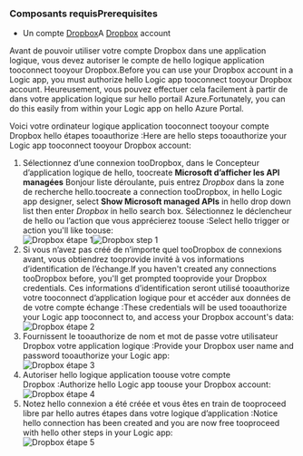 ### <a name="prerequisites"></a><span data-ttu-id="947f8-101">Composants requis</span><span class="sxs-lookup"><span data-stu-id="947f8-101">Prerequisites</span></span>
* <span data-ttu-id="947f8-102">Un compte [Dropbox](https://www.Dropbox.com/)</span><span class="sxs-lookup"><span data-stu-id="947f8-102">A [Dropbox](https://www.Dropbox.com/) account</span></span> 

<span data-ttu-id="947f8-103">Avant de pouvoir utiliser votre compte Dropbox dans une application logique, vous devez autoriser le compte de hello logique application tooconnect tooyour Dropbox.</span><span class="sxs-lookup"><span data-stu-id="947f8-103">Before you can use your Dropbox account in a Logic app, you must authorize hello Logic app tooconnect tooyour Dropbox account.</span></span> <span data-ttu-id="947f8-104">Heureusement, vous pouvez effectuer cela facilement à partir de dans votre application logique sur hello portail Azure.</span><span class="sxs-lookup"><span data-stu-id="947f8-104">Fortunately, you can do this easily from within your Logic app on hello Azure Portal.</span></span> 

<span data-ttu-id="947f8-105">Voici votre ordinateur logique application tooconnect tooyour compte Dropbox hello étapes tooauthorize :</span><span class="sxs-lookup"><span data-stu-id="947f8-105">Here are hello steps tooauthorize your Logic app tooconnect tooyour Dropbox account:</span></span>

1. <span data-ttu-id="947f8-106">Sélectionnez d’une connexion tooDropbox, dans le Concepteur d’application logique de hello, toocreate **Microsoft d’afficher les API managées** Bonjour liste déroulante, puis entrez *Dropbox* dans la zone de recherche hello.</span><span class="sxs-lookup"><span data-stu-id="947f8-106">toocreate a connection tooDropbox, in hello Logic app designer, select **Show Microsoft managed APIs** in hello drop down list then enter *Dropbox* in hello search box.</span></span> <span data-ttu-id="947f8-107">Sélectionnez le déclencheur de hello ou l’action que vous apprécierez toouse :</span><span class="sxs-lookup"><span data-stu-id="947f8-107">Select hello trigger or action you'll like toouse:</span></span>  
   <span data-ttu-id="947f8-108">![Dropbox étape 1](./media/connectors-create-api-dropbox/dropbox-1.png)</span><span class="sxs-lookup"><span data-stu-id="947f8-108">![Dropbox step 1](./media/connectors-create-api-dropbox/dropbox-1.png)</span></span>
2. <span data-ttu-id="947f8-109">Si vous n’avez pas créé de n’importe quel tooDropbox de connexions avant, vous obtiendrez tooprovide invité à vos informations d’identification de l’échange.</span><span class="sxs-lookup"><span data-stu-id="947f8-109">If you haven't created any connections tooDropbox before, you'll get prompted tooprovide your Dropbox credentials.</span></span> <span data-ttu-id="947f8-110">Ces informations d’identification seront utilisé tooauthorize votre tooconnect d’application logique pour et accéder aux données de de votre compte échange :</span><span class="sxs-lookup"><span data-stu-id="947f8-110">These credentials will be used tooauthorize your Logic app tooconnect to, and access your Dropbox account's data:</span></span>  
   ![Dropbox étape 2](./media/connectors-create-api-dropbox/dropbox-2.png)
3. <span data-ttu-id="947f8-112">Fournissent le tooauthorize de nom et mot de passe votre utilisateur Dropbox votre application logique :</span><span class="sxs-lookup"><span data-stu-id="947f8-112">Provide your Dropbox user name and password tooauthorize your Logic app:</span></span>  
   ![Dropbox étape 3](./media/connectors-create-api-dropbox/dropbox-3.png)   
4. <span data-ttu-id="947f8-114">Autoriser hello logique application toouse votre compte Dropbox :</span><span class="sxs-lookup"><span data-stu-id="947f8-114">Authorize hello Logic app toouse your Dropbox account:</span></span>  
   ![Dropbox étape 4](./media/connectors-create-api-dropbox/dropbox-4.png)
5. <span data-ttu-id="947f8-116">Notez hello connexion a été créée et vous êtes en train de tooproceed libre par hello autres étapes dans votre logique d’application :</span><span class="sxs-lookup"><span data-stu-id="947f8-116">Notice hello connection has been created and you are now free tooproceed with hello other steps in your Logic app:</span></span>  
   ![Dropbox étape 5](./media/connectors-create-api-dropbox/dropbox-5.png)   

